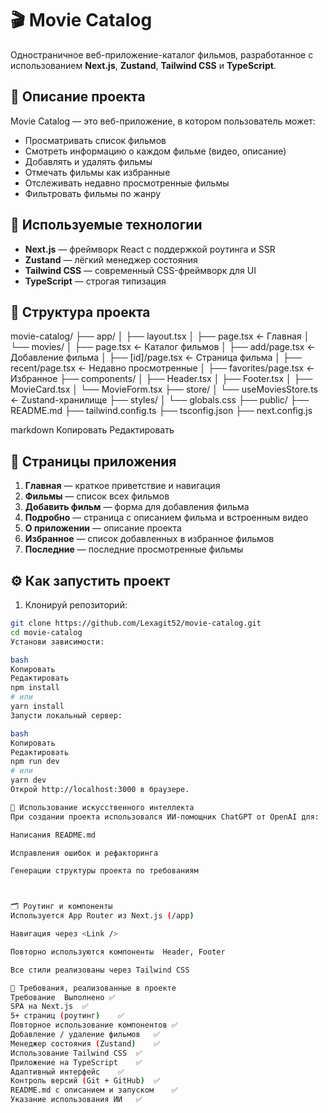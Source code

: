 # 🎬 Movie Catalog

Одностраничное веб-приложение-каталог фильмов, разработанное с использованием **Next.js**, **Zustand**, **Tailwind CSS** и **TypeScript**.

## 🧩 Описание проекта

Movie Catalog — это веб-приложение, в котором пользователь может:

- Просматривать список фильмов
- Смотреть информацию о каждом фильме (видео, описание)
- Добавлять и удалять фильмы
- Отмечать фильмы как избранные
- Отслеживать недавно просмотренные фильмы
- Фильтровать фильмы по жанру


## 🚀 Используемые технологии

- **Next.js** — фреймворк React с поддержкой роутинга и SSR
- **Zustand** — лёгкий менеджер состояния
- **Tailwind CSS** — современный CSS-фреймворк для UI
- **TypeScript** — строгая типизация


## 📁 Структура проекта

movie-catalog/
├── app/
│ ├── layout.tsx
│ ├── page.tsx ← Главная
│ └── movies/
│ ├── page.tsx ← Каталог фильмов
│ ├── add/page.tsx ← Добавление фильма
│ ├── [id]/page.tsx ← Страница фильма
│ ├── recent/page.tsx ← Недавно просмотренные
│ ├── favorites/page.tsx ← Избранное
├── components/
│ ├── Header.tsx
│ ├── Footer.tsx
│ ├── MovieCard.tsx
│ └── MovieForm.tsx
├── store/
│ └── useMoviesStore.ts ← Zustand-хранилище
├── styles/
│ └── globals.css
├── public/
├── README.md
├── tailwind.config.ts
├── tsconfig.json
├── next.config.js

markdown
Копировать
Редактировать

## 📄 Страницы приложения

1. **Главная** — краткое приветствие и навигация
2. **Фильмы** — список всех фильмов
3. **Добавить фильм** — форма для добавления фильма
4. **Подробно** — страница с описанием фильма и встроенным видео
5. **О приложении** — описание проекта
6. **Избранное** — список добавленных в избранное фильмов
7. **Последние** — последние просмотренные фильмы


## ⚙️ Как запустить проект

1. Клонируй репозиторий:

```bash
git clone https://github.com/Lexagit52/movie-catalog.git
cd movie-catalog
Установи зависимости:

bash
Копировать
Редактировать
npm install
# или
yarn install
Запусти локальный сервер:

bash
Копировать
Редактировать
npm run dev
# или
yarn dev
Открой http://localhost:3000 в браузере.

🧠 Использование искусственного интеллекта
При создании проекта использовался ИИ-помощник ChatGPT от OpenAI для:

Написания README.md

Исправления ошибок и рефакторинга

Генерации структуры проекта по требованиям



🗂 Роутинг и компоненты
Используется App Router из Next.js (/app)

Навигация через <Link />

Повторно используются компоненты  Header, Footer

Все стили реализованы через Tailwind CSS

📌 Требования, реализованные в проекте
Требование	Выполнено ✅
SPA на Next.js	✅
5+ страниц (роутинг)	✅
Повторное использование компонентов	✅
Добавление / удаление фильмов	✅
Менеджер состояния (Zustand)	✅
Использование Tailwind CSS	✅
Приложение на TypeScript	✅
Адаптивный интерфейс	✅
Контроль версий (Git + GitHub)	✅
README.md с описанием и запуском	✅
Указание использования ИИ	✅